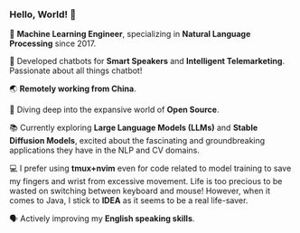 ### Hello, World! 👋

🔭 **Machine Learning Engineer**, specializing in **Natural Language Processing** since 2017.

🤖 Developed chatbots for **Smart Speakers** and **Intelligent Telemarketing**. Passionate about all things chatbot!

🌏 **Remotely working from China**.

🔬 Diving deep into the expansive world of **Open Source**.

📚  Currently exploring **Large Language Models (LLMs)** and **Stable Diffusion Models**, excited about the fascinating and groundbreaking applications they have in the NLP and CV domains.

💻 I prefer using **tmux+nvim** even for code related to model training to save my fingers and wrist from excessive movement. Life is too precious to be wasted on switching between keyboard and mouse! However, when it comes to Java, I stick to **IDEA** as it seems to be a real life-saver.

🗣️ Actively improving my **English speaking skills**.
